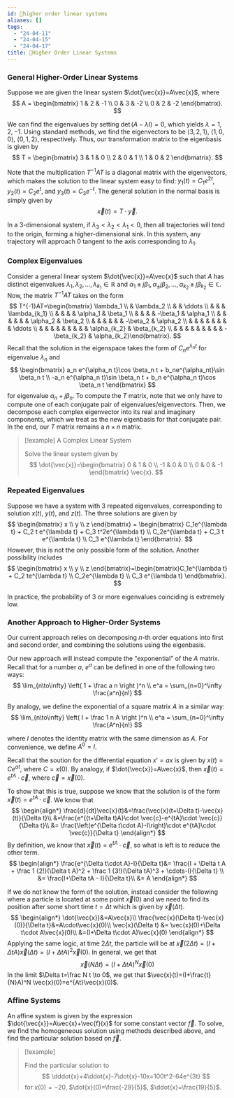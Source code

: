 ```yaml
---
id: 📙higher order linear systems
aliases: []
tags:
  - "24-04-11"
  - "24-04-15"
  - "24-04-17"
title: 📙Higher Order Linear Systems
---
```


### General Higher-Order Linear Systems

Suppose we are given the linear system $\dot{\vec{x}}=A\vec{x}$, where 
$$
A = \begin{bmatrix} 1 & 2 & -1 \\ 0 & 3 & -2 \\ 0 & 2 & -2 \end{bmatrix}.
$$

We can find the eigenvalues by setting $\det(A-\lambda I)=0$, which yields $\lambda=1,2,-1$. Using standard methods, we find the eigenvectors to be $\langle 3, 2, 1\rangle$, $\langle 1, 0, 0\rangle$, $\langle 0, 1, 2\rangle$, respectively. Thus, our transformation matrix to the eigenbasis is given by 
$$
T = \begin{bmatrix} 3 & 1 & 0 \\ 2 & 0 & 1 \\ 1 & 0 & 2 \end{bmatrix}.
$$

Note that the multiplication $T^{-1}AT$ is a diagonal matrix with the eigenvectors, which makes the solution to the linear system easy to find: $y_1(t)=C_1e^{2t}$, $y_2(t)=C_2e^{t}$, and $y_3(t)=C_3e^{-t}$. The general solution in the normal basis is simply given by 
$$
\vec{x}(t)=T\cdot \vec{y}.
$$

In a 3-dimensional system, if $\lambda_3<\lambda_2<\lambda_1<0$, then all trajectories will tend to the origin, forming a higher-dimensional sink. In this system, any trajectory will approach $0$ tangent to the axis corresponding to $\lambda_1$. 

### Complex Eigenvalues

Consider a general linear system $\dot{\vec{x}}=A\vec{x}$ such that $A$ has distinct eigenvalues $\lambda_1, \lambda_2, \dots, \lambda_{k_1}\in \mathbb{R}$ and $\alpha_1\pm j\beta_1, \alpha_\pm j\beta_2, \dots, \alpha_{k_2}\pm j\beta_{k_2} \in \mathbb{C}$. Now, the matrix $T^{-1}AT$ takes on the form 
$$
T^{-1}AT=\begin{bmatrix} \lambda_1 \\ & \lambda_2 \\ & & \ddots \\ & & & \lambda_{k_1} \\ & & & & \alpha_1 & \beta_1 \\ & & & & -\beta_1 & \alpha_1  \\ & & & & & & \alpha_2 & \beta_2 \\ & & & & & & -\beta_2 & \alpha_2 \\ & & & & & & & & \ddots \\ & & & & & & & & & \alpha_{k_2} & \beta_{k_2} \\ & & & & & & & & & -\beta_{k_2} & \alpha_{k_2}\end{bmatrix}.
$$
Recall that the solution in the eigenspace takes the form of $C_ne^{\lambda_nt}$ for eigenvalue $\lambda_n$ and 
$$
\begin{bmatrix}
a_n e^{\alpha_n t}\cos \beta_n t + b_ne^{\alpha_nt}\sin \beta_n t \\
-a_n e^{\alpha_n t}\sin \beta_n t + b_n e^{\alpha_n t}\cos \beta_n t
\end{bmatrix}
$$
for eigenvalue $\alpha_n + j\beta_n$. To compute the $T$ matrix, note that we only have to compute one of each conjugate pair of eigenvalues/eigenvectors. Then, we decompose each complex eigenvector into its real and imaginary components, which we treat as the new eigenbasis for that conjugate pair. In the end, our $T$ matrix remains a $n\times n$ matrix.  

> [!example] A Complex Linear System 
> 
> Solve the linear system given by 
> $$
> \dot{\vec{x}}=\begin{bmatrix} 0 & 1 & 0 \\ -1 & 0 & 0 \\ 0 & 0 & -1 \end{bmatrix} \vec{x}.
> $$

### Repeated Eigenvalues

Suppose we have a system with 3 repeated eigenvalues, corresponding to solution $x(t)$, $y(t)$, and $z(t)$. The three solutions are given by 
$$
\begin{bmatrix} x \\ y \\ z \end{bmatrix} = \begin{bmatrix} C_1e^{\lambda t} + C_2 t e^{\lambda t} + C_3 t^2e^{\lambda t} \\ C_2e^{\lambda t} + C_3 t e^{\lambda t} \\ C_3 e^{\lambda t} \end{bmatrix}.
$$
However, this is not the only possible form of the solution. Another possibility includes
$$
\begin{bmatrix} x \\ y \\ z \end{bmatrix}=\begin{bmatrix}C_1e^{\lambda t} + C_2 te^{\lambda t} \\ C_2e^{\lambda t} \\ C_3 e^{\lambda t} \end{bmatrix}.
$$

In practice, the probability of 3 or more eigenvalues coinciding is extremely low. 

### Another Approach to Higher-Order Systems

Our current approach relies on decomposing $n$-th order equations into first and second order, and combining the solutions using the eigenbasis. 

Our new approach will instead compute the "exponential" of the $A$ matrix. Recall that for a number $a$, $e^a$ can be defined in one of the following two ways:
$$
\lim_{n\to\infty} \left( 1 + \frac a n \right )^n \\ 
e^a = \sum_{n=0}^\infty \frac{a^n}{n!}
$$

By analogy, we define the exponential of a square matrix $A$ in a similar way: 
$$
\lim_{n\to\infty} \left( I + \frac 1 n A \right )^n \\ 
e^a = \sum_{n=0}^\infty \frac{A^n}{n!}
$$

where $I$ denotes the identity matrix with the same dimension as $A$. For convenience, we define $A^0=I$. 

Recall that the soution for the differential equation $x'=ax$ is given by $x(t)=Ce^{at}$, where $C=x(0)$. By analogy, if $\dot{\vec{x}}=A\vec{x}$, then $\vec{x}(t)=e^{tA}\cdot \vec{c}$, where $\vec{c}=\vec{x}(0)$. 

To show that this is true, suppose we know that the solution is of the form $\vec{x}(t)=e^{tA}\cdot \vec{c}$. We know that 
$$
\begin{align*}
\frac{d}{dt}\vec{x}(t)&=\frac{\vec{x}(t+\Delta t)-\vec{x}(t)}{\Delta t}\\
&=\frac{e^{(t+\Delta t)A}\cdot \vec{c}-e^{tA}\cdot \vec{c}}{\Delta t}\\
&= \frac{\left(e^{\Delta t\cdot A}-I\right)\cdot e^{tA}\cdot \vec{c}}{\Delta t}
\end{align*}
$$
By definition, we know that $\vec{x}(t)=e^{tA}\cdot \vec{c}$, so what is left is to reduce the other term.
$$
\begin{align*}
\frac{e^{\Delta t\cdot A}-I}{\Delta t}&= \frac{I + \Delta t A + \frac 1 {2!}(\Delta t A)^2 + \frac 1 {3!}(\Delta tA)^3 + \cdots-I}{\Delta t} \\
&= \frac{I+\Delta tA - I}{\Delta t}\\
&= A
\end{align*}
$$

If we do not know the form of the solution, instead consider the following where a particle is located at some point $\vec{x}(0)$ and we need to find its position after some short time $t=\Delta t$ which is given by $\vec{x}(\Delta t)$. 
$$
\begin{align*}
\dot{\vec{x}}&=A\vec{x}\\
\frac{\vec{x}(\Delta t)-\vec{x}(0)}{\Delta t}&=A\cdot\vec{x}(0)\\
\vec{x}(\Delta t) &= \vec{x}(0)+\Delta t\cdot A\vec{x}(0)\\
&=(I+\Delta t\cdot A)\vec{x}(0)
\end{align*}
$$
Applying the same logic, at time $2\Delta t$, the particle will be at $\vec{x}(2\Delta t)=(I+\Delta tA)\vec{x}(\Delta t)=(I+\Delta tA)^2\vec{x}(0)$. In general, we get that 
$$
\vec{x}(N\Delta t)=(I+\Delta tA)^N\vec{x}(0)
$$
In the limit $\Delta t=\frac N t \to 0$, we get that $\vec{x}(t)=(I+\frac{t}{N}A)^N \vec{x}(0)=e^{At}\vec{x}(0)$. 

### Affine Systems

An affine system is given by the expression $\dot{\vec{x}}=A\vec{x}+\vec{f}(x)$ for some constant vector $\vec{f}$. To solve, we find the homogeneous solution using methods described above, and find the particular solution based on $\vec{f}$. 

> [!example]
> 
> Find the particular solution to 
> $$
> \dddot{x}+4\ddot{x}-7\dot{x}-10x=100t^2-64e^{3t}
> $$
> for $x(0)=-20$, $\dot{x}(0)=\frac{-29}{5}$, $\ddot{x}=\frac{19}{5}$. 
